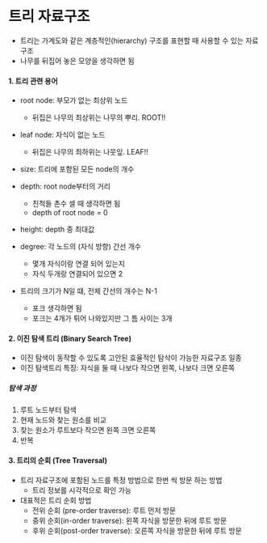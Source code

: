 # 트리 자료구조

- 트리는 가계도와 같은 계층적인(hierarchy) 구조를 표현할 때 사용할 수 있는 자료구조
- 나무를 뒤집어 놓은 모양을 생각하면 됨

#### 1. 트리 관련 용어

- root node: 부모가 없는 최상위 노드
  - 뒤집은 나무의 최상위는 나무의 뿌리. ROOT!!
- leaf node: 자식이 없는 노드
  - 뒤집은 나무의 최하위는 나뭇잎. LEAF!! 
- size: 트리에 포함된 모든 node의 개수
- depth:  root node부터의 거리
  - 친척들 촌수 셀 때 생각하면 됨
  - depth of root node = 0

- height: depth 중 최대값
- degree: 각 노드의 (자식 방향) 간선 개수
  - 몇개 자식이랑 연결 되어 있는지
  - 자식 두개랑 연결되어 있으면 2
- 트리의 크기가 N일 떄, 전체 간선의 개수는 N-1
  - 포크 생각하면 됨
  - 포크는 4개가 튀어 나와있지만 그 틈 사이는 3개

#### 2. 이진 탐색 트리 (Binary Search Tree)

- 이진 탐색이 동작할 수 있도록 고안된 효율적인 탐삭이 가능한 자료구조 일종
- 이진 탐색트리 특징:  자식을 둘 때 나보다 작으면 왼쪽, 나보다 크면 오른쪽



##### 탐색 과정

1. 루트 노드부터 탐색
2. 현재 노드와 찾는 원소를 비교
3. 찾는 원소가 루트보다 작으면 왼쪽 크면 오른쪽
4. 반복

#### 3. 트리의 순회 (Tree Traversal)

- 트리 자료구조에 포함된 노드를 특정 방법으로 한번 씩 방문 하는 방법
  - 트리 정보를 시각적으로 확인 가능
- 대표적은 트리 순회 방법
  - 전위 순회 (pre-order traverse): 루트 먼저 방문
  - 중위 순회(in-order traverse): 왼쪽 자식을 방문한 뒤에 루트 방문
  - 후위 순회(post-order traverse): 오른쪽 자식을 방문한 뒤에 루트 방문

